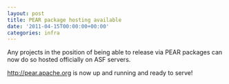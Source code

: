 ```yaml
---
layout: post
title: PEAR package hosting available
date: '2011-04-15T00:00:00+00:00'
categories: infra
---
```

<p>

Any projects in the position of being able to release via PEAR packages can now do so hosted officially on ASF servers.</p> 
  <p><a href="http://pear.apache.org">http://pear.apache.org</a> is now up and running and ready to serve!</p>

